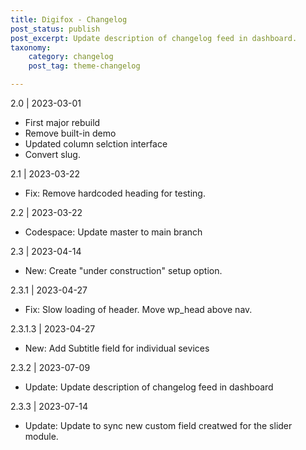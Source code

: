 ```yaml
---
title: Digifox - Changelog
post_status: publish
post_excerpt: Update description of changelog feed in dashboard.
taxonomy:
    category: changelog
    post_tag: theme-changelog

---
```


2.0 | 2023-03-01
* First major rebuild
* Remove built-in demo
* Updated column selction interface
* Convert slug.

2.1 | 2023-03-22
* Fix: Remove hardcoded heading for testing.

2.2 | 2023-03-22
* Codespace: Update master to main branch

2.3 | 2023-04-14
* New: Create "under construction" setup option.

2.3.1 | 2023-04-27
* Fix: Slow loading of header. Move wp_head above nav.

2.3.1.3 | 2023-04-27
* New: Add Subtitle field for individual sevices

2.3.2 | 2023-07-09
* Update: Update description of changelog feed in dashboard

2.3.3 | 2023-07-14
* Update: Update to sync new custom field creatwed for the slider module.
